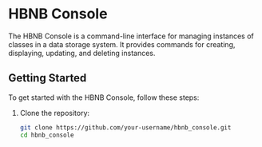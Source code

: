 # HBNB Console

The HBNB Console is a command-line interface for managing instances of classes in a data storage system. It provides commands for creating, displaying, updating, and deleting instances.

## Getting Started

To get started with the HBNB Console, follow these steps:

1. Clone the repository:

   ```bash
   git clone https://github.com/your-username/hbnb_console.git
   cd hbnb_console
